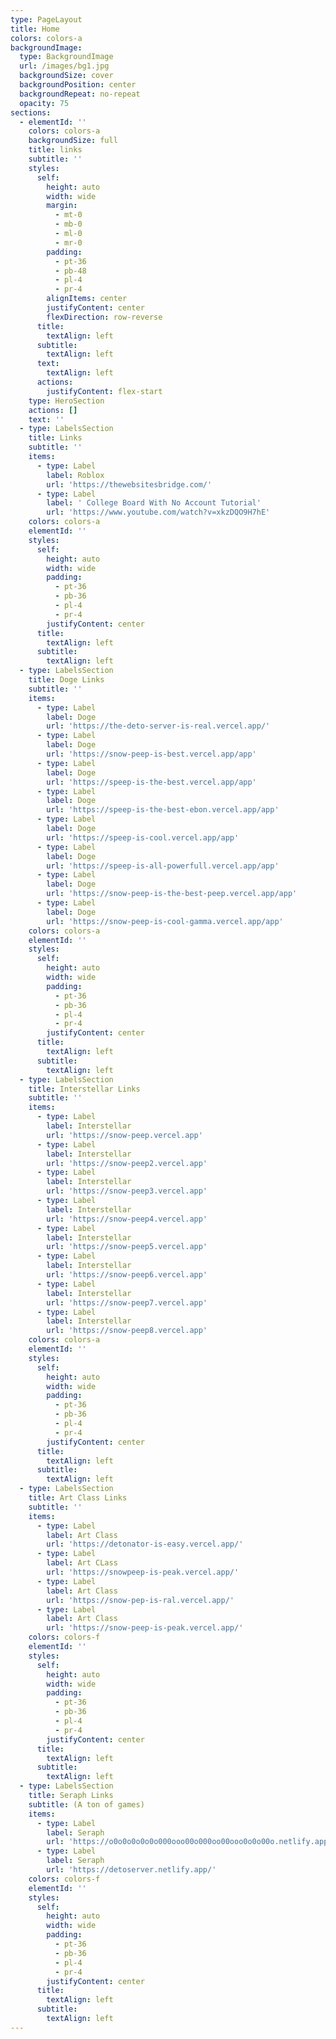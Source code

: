 ```yaml
---
type: PageLayout
title: Home
colors: colors-a
backgroundImage:
  type: BackgroundImage
  url: /images/bg1.jpg
  backgroundSize: cover
  backgroundPosition: center
  backgroundRepeat: no-repeat
  opacity: 75
sections:
  - elementId: ''
    colors: colors-a
    backgroundSize: full
    title: links
    subtitle: ''
    styles:
      self:
        height: auto
        width: wide
        margin:
          - mt-0
          - mb-0
          - ml-0
          - mr-0
        padding:
          - pt-36
          - pb-48
          - pl-4
          - pr-4
        alignItems: center
        justifyContent: center
        flexDirection: row-reverse
      title:
        textAlign: left
      subtitle:
        textAlign: left
      text:
        textAlign: left
      actions:
        justifyContent: flex-start
    type: HeroSection
    actions: []
    text: ''
  - type: LabelsSection
    title: Links
    subtitle: ''
    items:
      - type: Label
        label: Roblox
        url: 'https://thewebsitesbridge.com/'
      - type: Label
        label: ' College Board With No Account Tutorial'
        url: 'https://www.youtube.com/watch?v=xkzDQO9H7hE'
    colors: colors-a
    elementId: ''
    styles:
      self:
        height: auto
        width: wide
        padding:
          - pt-36
          - pb-36
          - pl-4
          - pr-4
        justifyContent: center
      title:
        textAlign: left
      subtitle:
        textAlign: left
  - type: LabelsSection
    title: Doge Links
    subtitle: ''
    items:
      - type: Label
        label: Doge
        url: 'https://the-deto-server-is-real.vercel.app/'
      - type: Label
        label: Doge
        url: 'https://snow-peep-is-best.vercel.app/app'
      - type: Label
        label: Doge
        url: 'https://speep-is-the-best.vercel.app/app'
      - type: Label
        label: Doge
        url: 'https://speep-is-the-best-ebon.vercel.app/app'
      - type: Label
        label: Doge
        url: 'https://speep-is-cool.vercel.app/app'
      - type: Label
        label: Doge
        url: 'https://speep-is-all-powerfull.vercel.app/app'
      - type: Label
        label: Doge
        url: 'https://snow-peep-is-the-best-peep.vercel.app/app'
      - type: Label
        label: Doge
        url: 'https://snow-peep-is-cool-gamma.vercel.app/app'
    colors: colors-a
    elementId: ''
    styles:
      self:
        height: auto
        width: wide
        padding:
          - pt-36
          - pb-36
          - pl-4
          - pr-4
        justifyContent: center
      title:
        textAlign: left
      subtitle:
        textAlign: left
  - type: LabelsSection
    title: Interstellar Links
    subtitle: ''
    items:
      - type: Label
        label: Interstellar
        url: 'https://snow-peep.vercel.app'
      - type: Label
        label: Interstellar
        url: 'https://snow-peep2.vercel.app'
      - type: Label
        label: Interstellar
        url: 'https://snow-peep3.vercel.app'
      - type: Label
        label: Interstellar
        url: 'https://snow-peep4.vercel.app'
      - type: Label
        label: Interstellar
        url: 'https://snow-peep5.vercel.app'
      - type: Label
        label: Interstellar
        url: 'https://snow-peep6.vercel.app'
      - type: Label
        label: Interstellar
        url: 'https://snow-peep7.vercel.app'
      - type: Label
        label: Interstellar
        url: 'https://snow-peep8.vercel.app'
    colors: colors-a
    elementId: ''
    styles:
      self:
        height: auto
        width: wide
        padding:
          - pt-36
          - pb-36
          - pl-4
          - pr-4
        justifyContent: center
      title:
        textAlign: left
      subtitle:
        textAlign: left
  - type: LabelsSection
    title: Art Class Links
    subtitle: ''
    items:
      - type: Label
        label: Art Class
        url: 'https://detonator-is-easy.vercel.app/'
      - type: Label
        label: Art CLass
        url: 'https://snowpeep-is-peak.vercel.app/'
      - type: Label
        label: Art Class
        url: 'https://snow-pep-is-ral.vercel.app/'
      - type: Label
        label: Art Class
        url: 'https://snow-peep-is-peak.vercel.app/'
    colors: colors-f
    elementId: ''
    styles:
      self:
        height: auto
        width: wide
        padding:
          - pt-36
          - pb-36
          - pl-4
          - pr-4
        justifyContent: center
      title:
        textAlign: left
      subtitle:
        textAlign: left
  - type: LabelsSection
    title: Seraph Links
    subtitle: (A ton of games)
    items:
      - type: Label
        label: Seraph
        url: 'https://o0o0o0o0o0o000ooo00o000oo00ooo0o0o00o.netlify.app/'
      - type: Label
        label: Seraph
        url: 'https://detoserver.netlify.app/'
    colors: colors-f
    elementId: ''
    styles:
      self:
        height: auto
        width: wide
        padding:
          - pt-36
          - pb-36
          - pl-4
          - pr-4
        justifyContent: center
      title:
        textAlign: left
      subtitle:
        textAlign: left
---
```

